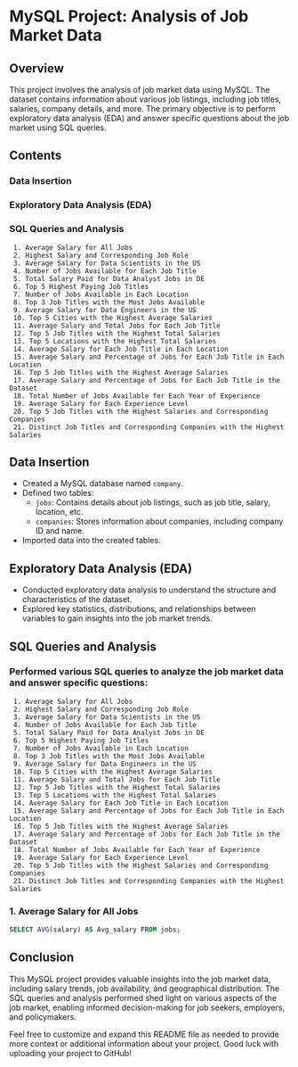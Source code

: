 # MySQL Project: Analysis of Job Market Data

## Overview
This project involves the analysis of job market data using MySQL. The dataset contains information about various job listings, including job titles, salaries, company details, and more. The primary objective is to perform exploratory data analysis (EDA) and answer specific questions about the job market using SQL queries.

## Contents
### Data Insertion
### Exploratory Data Analysis (EDA)
### SQL Queries and Analysis
     1. Average Salary for All Jobs
     2. Highest Salary and Corresponding Job Role
     3. Average Salary for Data Scientists in the US
     4. Number of Jobs Available for Each Job Title
     5. Total Salary Paid for Data Analyst Jobs in DE
     6. Top 5 Highest Paying Job Titles
     7. Number of Jobs Available in Each Location
     8. Top 3 Job Titles with the Most Jobs Available
     9. Average Salary for Data Engineers in the US
     10. Top 5 Cities with the Highest Average Salaries
     11. Average Salary and Total Jobs for Each Job Title
     12. Top 5 Job Titles with the Highest Total Salaries
     13. Top 5 Locations with the Highest Total Salaries
     14. Average Salary for Each Job Title in Each Location
     15. Average Salary and Percentage of Jobs for Each Job Title in Each Location
     16. Top 5 Job Titles with the Highest Average Salaries
     17. Average Salary and Percentage of Jobs for Each Job Title in the Dataset
     18. Total Number of Jobs Available for Each Year of Experience
     19. Average Salary for Each Experience Level
     20. Top 5 Job Titles with the Highest Salaries and Corresponding Companies
     21. Distinct Job Titles and Corresponding Companies with the Highest Salaries

## Data Insertion
- Created a MySQL database named `company`.
- Defined two tables:
  - `jobs`: Contains details about job listings, such as job title, salary, location, etc.
  - `companies`: Stores information about companies, including company ID and name.
- Imported data into the created tables.

## Exploratory Data Analysis (EDA)
- Conducted exploratory data analysis to understand the structure and characteristics of the dataset.
- Explored key statistics, distributions, and relationships between variables to gain insights into the job market trends.

## SQL Queries and Analysis
### Performed various SQL queries to analyze the job market data and answer specific questions:
     1. Average Salary for All Jobs
     2. Highest Salary and Corresponding Job Role
     3. Average Salary for Data Scientists in the US
     4. Number of Jobs Available for Each Job Title
     5. Total Salary Paid for Data Analyst Jobs in DE
     6. Top 5 Highest Paying Job Titles
     7. Number of Jobs Available in Each Location
     8. Top 3 Job Titles with the Most Jobs Available
     9. Average Salary for Data Engineers in the US
     10. Top 5 Cities with the Highest Average Salaries
     11. Average Salary and Total Jobs for Each Job Title
     12. Top 5 Job Titles with the Highest Total Salaries
     13. Top 5 Locations with the Highest Total Salaries
     14. Average Salary for Each Job Title in Each Location
     15. Average Salary and Percentage of Jobs for Each Job Title in Each Location
     16. Top 5 Job Titles with the Highest Average Salaries
     17. Average Salary and Percentage of Jobs for Each Job Title in the Dataset
     18. Total Number of Jobs Available for Each Year of Experience
     19. Average Salary for Each Experience Level
     20. Top 5 Job Titles with the Highest Salaries and Corresponding Companies
     21. Distinct Job Titles and Corresponding Companies with the Highest Salaries

### 1. Average Salary for All Jobs
```sql
SELECT AVG(salary) AS Avg_salary FROM jobs;
```

## Conclusion
This MySQL project provides valuable insights into the job market data, including salary trends, job availability, and geographical distribution. The SQL queries and analysis performed shed light on various aspects of the job market, enabling informed decision-making for job seekers, employers, and policymakers.

Feel free to customize and expand this README file as needed to provide more context or additional information about your project. Good luck with uploading your project to GitHub!
